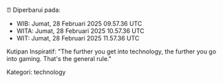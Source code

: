 ⏰ Diperbarui pada:
- WIB: Jumat, 28 Februari 2025 09.57.36 UTC
- WITA: Jumat, 28 Februari 2025 10.57.36 UTC
- WIT: Jumat, 28 Februari 2025 11.57.36 UTC

Kutipan Inspiratif:
"The further you get into technology, the further you go into gaming. That's the general rule."


Kategori: technology

